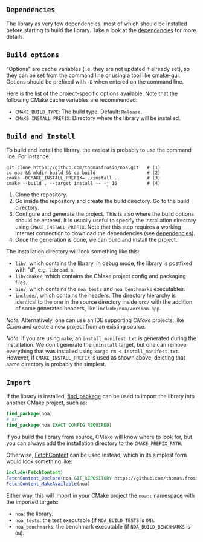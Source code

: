 ## `Dependencies`

The library as very few dependencies, most of which should be installed before starting to build the library. Take a look at the [dependencies](000_dependencies.md) for more details.


## `Build options`

"Options" are cache variables (i.e. they are not updated if already set), so they can be set from the command line or using a tool like [cmake-gui](https://cmake.org/cmake/help/latest/manual/cmake-gui.1.html). Options should be prefixed with `-D` when entered on the command line.

Here is the [list](../cmake/ProjectOptions.cmake) of the project-specific options available. Note that the following CMake cache variables are recommended:
- `CMAKE_BUILD_TYPE`: The build type. Default: `Release`.
- `CMAKE_INSTALL_PREFIX`: Directory where the library will be installed.

## `Build and Install`

To build and install the library, the easiest is probably to use the command line. For instance:

```shell
git clone https://github.com/thomasfrosio/noa.git   # (1)
cd noa && mkdir build && cd build                   # (2)
cmake -DCMAKE_INSTALL_PREFIX=../install ..          # (3)
cmake --build . --target install -- -j 16           # (4)
```

1. Clone the repository.
2. Go inside the repository and create the build directory. Go to the build directory.
3. Configure and generate the project. This is also where the build options should be entered. It is usually useful to specify the installation directory using `CMAKE_INSTALL_PREFIX`. Note that this step requires a working internet 
   connection to download the dependencies (see [dependencies](000_dependencies.md)).
4. Once the generation is done, we can build and install the project.

The installation directory will look something like this:

- `lib/`, which contains the library. In debug mode, the library is postfixed with "d", e.g. `libnoad.a`.
- `lib/cmake/`, which contains the CMake project config and packaging files.
- `bin/`, which contains the `noa_tests` and `noa_benchmarks` executables.
- `include/`, which contains the headers. The directory hierarchy is identical to the one in the source directory inside `src/` with the addition of some generated headers, like `include/noa/Version.hpp`.

_Note:_ Alternatively, one can use an IDE supporting _CMake_ projects, like _CLion_ and create a new project from an existing source.

_Note:_ If you are using `make`, an `install_manifest.txt` is generated during the installation. We don't generate the `uninstall` target, but one can remove everything that was installed using ``xargs rm < install_manifest.txt``. However, if `CMAKE_INSTALL_PREFIX` is used as shown above, deleting that same directory is probably the simplest.

## `Import`

If the library is installed, [find_package](https://cmake.org/cmake/help/latest/command/find_package.html?highlight=find_package) can be used to import the library into another CMake project, such as:
```cmake
find_package(noa)
# or
find_package(noa EXACT CONFIG REQUIRED)
```
If you build the library from source, CMake will know where to look for, but you can always add the installation directory to the `CMAKE_PREFIX_PATH`.

Otherwise, [FetchContent](https://cmake.org/cmake/help/latest/module/FetchContent.html) can be used instead, which in 
its simplest form would look something like:

```cmake
include(FetchContent)
FetchContent_Declare(noa GIT_REPOSITORY https://github.com/thomas.frosio/noa.git)
FetchContent_MakeAvailable(noa)
```

Either way, this will import in your CMake project the `noa::` namespace with the imported targets:
- `noa`: the library.
- `noa_tests`: the test executable (if `NOA_BUILD_TESTS` is `ON`).
- `noa_benchmarks`: the benchmark executable (if `NOA_BUILD_BENCHMARKS` is `ON`).
